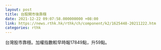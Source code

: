 ```yaml
---
layout: post
title: 台股開市後靠穩
date: 2021-12-22 09:07:58.000000000 +08:00
link: https://news.rthk.hk/rthk/ch/component/k2/1625448-20211222.htm
categories: rthk
---
```


台灣股市靠穩。加權指數較早時報17849點，升59點。
